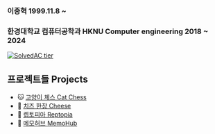 ### 이중혁 1999.11.8 ~  
### 한경대학교 컴퓨터공학과 HKNU Computer engineering 2018 ~ 2024

[![SolvedAC tier](http://mazassumnida.wtf/api/v2/generate_badge?boj=wndgur2)](https://solved.ac/wndgur2)

## 프로젝트들 Projects

- 🐱 [고양이 체스 Cat Chess](https://github.com/wndgur2/CatChess)
- 🧀 [치즈 한장 Cheese](https://github.com/wndgur2/cheese)
- 🦎 [렙토피아 Reptopia](https://github.com/wndgur2/Reptopia)
- 📝 [메모허브 MemoHub](https://github.com/wndgur2/memohub)
